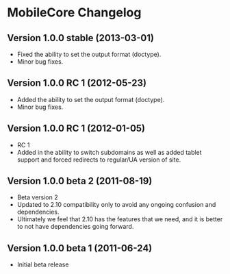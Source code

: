 MobileCore Changelog
===========================
Version 1.0.0 stable (2013-03-01)
----------------------------------------
- Fixed the ability to set the output format (doctype).
- Minor bug fixes.


Version 1.0.0 RC 1 (2012-05-23)
----------------------------------------
- Added the ability to set the output format (doctype).
- Minor bug fixes.


Version 1.0.0 RC 1 (2012-01-05)
----------------------------------------
- RC 1
- Added in the ability to switch subdomains as well as added tablet support and forced redirects to regular/UA version of site.


Version 1.0.0 beta 2 (2011-08-19)
----------------------------------------
- Beta version 2
- Updated to 2.10 compatibility only to avoid any ongoing confusion and dependencies.
- Ultimately we feel that 2.10 has the features that we need, and it is better to not have dependencies going forward.


Version 1.0.0 beta 1 (2011-06-24)
----------------------------------------
- Initial beta release
